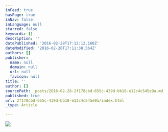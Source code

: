 ```yaml
---
inFeed: true
hasPage: true
inNav: false
inLanguage: null
starred: false
keywords: []
description: ''
datePublished: '2016-02-28T17:12:12.160Z'
dateModified: '2016-02-28T17:11:38.564Z'
authors: []
publisher:
  name: null
  domain: null
  url: null
  favicon: null
title: ''
author: []
sourcePath: _posts/2016-02-28-2f178cbd-655c-439d-bb18-e12c4c545e9a.md
published: true
url: 2f178cbd-655c-439d-bb18-e12c4c545e9a/index.html
_type: Article

---
```

![](https://the-grid-user-content.s3-us-west-2.amazonaws.com/7a10bb06-497d-4b03-b563-cbbcfaa9fe4c.jpg)